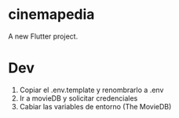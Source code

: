 # cinemapedia

A new Flutter project.

# Dev

1. Copiar el .env.template y renombrarlo a .env
2. Ir a movieDB y solicitar credenciales
3. Cabiar las variables de entorno (The MovieDB)